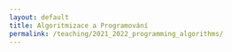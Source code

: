```yaml
---
layout: default 
title: Algoritmizace a Programování
permalink: /teaching/2021_2022_programming_algorithms/
---
```


